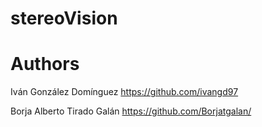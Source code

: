 # stereoVision

# Authors
Iván González Domínguez https://github.com/ivangd97 

Borja Alberto Tirado Galán https://github.com/Borjatgalan/
